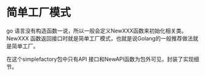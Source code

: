 # 简单工厂模式

go 语言没有构造函数一说，所以一般会定义NewXXX函数来初始化相关类。 NewXXX 函数返回接口时就是简单工厂模式，也就是说Golang的一般推荐做法就是简单工厂。
 
 在这个simplefactory包中只有API 接口和NewAPI函数为包外可见，封装了实现细节。